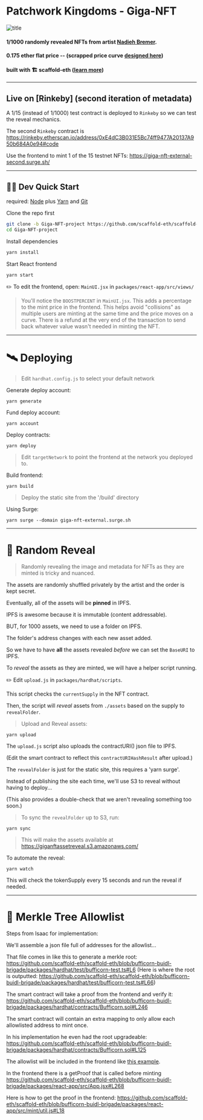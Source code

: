 # Patchwork Kingdoms - Giga-NFT

![title](https://user-images.githubusercontent.com/2653167/145846485-e052b92a-5253-4cd1-8b8f-1d07c42effea.png)

#### 1/1000 randomly revealed NFTs from artist [Nadieh Bremer](https://linktr.ee/nadiehbremer).

#### 0.175 ether flat price -- (scrapped price curve [designed here](https://docs.google.com/spreadsheets/d/1Hrvp2hUb_jkAXNDD3VBbK6eNOJQqoFeQBVhpuWN9I-g/edit#gid=0))

#### built with 🏗 scaffold-eth ([learn more](https://github.com/scaffold-eth/scaffold-eth))

---

## Live on [Rinkeby] (second iteration of metadata)

A 1/15 (instead of 1/1000) test contract is deployed to `Rinkeby` so we can test the reveal mechanics.

The second `Rinkeby` contract is https://rinkeby.etherscan.io/address/0xE4dC3B031E5Bc74ff9477A20137A950b684A0e94#code

Use the frontend to mint 1 of the 15 testnet NFTs: https://giga-nft-external-second.surge.sh/

---

## 🏃‍♀️ Dev Quick Start

required: [Node](https://nodejs.org/dist/latest-v12.x/) plus [Yarn](https://classic.yarnpkg.com/en/docs/install/) and [Git](https://git-scm.com/downloads)


Clone the repo first
```sh
git clone -b Giga-NFT-project https://github.com/scaffold-eth/scaffold-eth-examples.git Giga-NFT-project
cd Giga-NFT-project
```

Install dependencies
```bash
yarn install
```

Start React frontend
```bash
yarn start
```

✏️ To edit the frontend, open: `MainUI.jsx` in `packages/react-app/src/views/`

> You'll notice the `BOOSTPERCENT` in `MainUI.jsx`. This adds a percentage to the mint price in the frontend. This helps avoid "collisions" as multiple users are minting at the same time and the price moves on a curve. There is a refund at the very end of the transaction to send back whatever value wasn't needed in minting the NFT.  

---

# 🛰 Deploying

> Edit `hardhat.config.js` to select your default network

Generate deploy account:
```
yarn generate
```

Fund deploy account:
```
yarn account
```

Deploy contracts:
```
yarn deploy
```

> Edit `targetNetwork` to point the frontend at the network you deployed to.

Build frontend:
```
yarn build
```

> Deploy the static site from the '/build' directory

Using Surge:
```
yarn surge --domain giga-nft-external.surge.sh
```

---

# 🎲 Random Reveal

> Randomly revealing the image and metadata for NFTs as they are minted is tricky and nuanced.

The assets are randomly shuffled privately by the artist and the order is kept secret.

Eventually, all of the assets will be **pinned** in IPFS.

IPFS is awesome because it is immutable (content addressable).

BUT, for 1000 assets, we need to use a folder on IPFS.

The folder's address changes with each new asset added.

So we have to have **all** the assets revealed *before* we can set the `BaseURI` to IPFS.

To *reveal* the assets as they are minted, we will have a helper script running.

✏️ Edit `upload.js` in `packages/hardhat/scripts`.

This script checks the `currentSupply` in the NFT contract.

Then, the script will *reveal* assets from `./assets` based on the supply to `revealFolder`.

> Upload and Reveal assets:

```
yarn upload
```

The `upload.js` script also uploads the contractURI() json file to IPFS.

(Edit the smart contract to reflect this `contractURIHashResult` after upload.)

The `revealFolder` is just for the static site, this requires a 'yarn surge'.

Instead of publishing the site each time, we'll use S3 to reveal without having to deploy...

(This also provides a double-check that we aren't revealing something too soon.)

> To sync the `revealFolder` up to S3, run:

```
yarn sync
```

> This will make the assets available at https://giganftassetreveal.s3.amazonaws.com/

To automate the reveal:

```
yarn watch
```

This will check the tokenSupply every 15 seconds and run the reveal if needed.

---

# 🌳 Merkle Tree Allowlist

Steps from Isaac for implementation:

We'll assemble a json file full of addresses for the allowlist...

That file comes in like this to generate a merkle root: https://github.com/scaffold-eth/scaffold-eth/blob/bufficorn-buidl-brigade/packages/hardhat/test/bufficorn-test.ts#L6
(Here is where the root is outputted: https://github.com/scaffold-eth/scaffold-eth/blob/bufficorn-buidl-brigade/packages/hardhat/test/bufficorn-test.ts#L66)

The smart contract will take a proof from the frontend and verify it: https://github.com/scaffold-eth/scaffold-eth/blob/bufficorn-buidl-brigade/packages/hardhat/contracts/Bufficorn.sol#L246

The smart contract will contain an extra mapping to only allow each allowlisted address to mint once.

In his implementation he even had the root upgradeable: https://github.com/scaffold-eth/scaffold-eth/blob/bufficorn-buidl-brigade/packages/hardhat/contracts/Bufficorn.sol#L125

The allowlist will be included in the frontend like [this example](https://github.com/scaffold-eth/scaffold-eth/blob/bufficorn-buidl-brigade/packages/react-app/src/mint/util.js#L5).

In the frontend there is a getProof that is called before minting https://github.com/scaffold-eth/scaffold-eth/blob/bufficorn-buidl-brigade/packages/react-app/src/App.jsx#L268

Here is how to get the proof in the frontend: https://github.com/scaffold-eth/scaffold-eth/blob/bufficorn-buidl-brigade/packages/react-app/src/mint/util.js#L18

